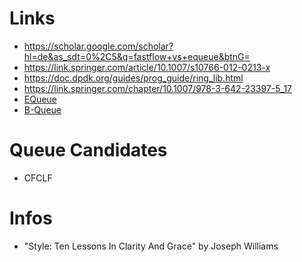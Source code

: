 # Links
- https://scholar.google.com/scholar?hl=de&as_sdt=0%2C5&q=fastflow+vs+equeue&btnG=
- https://link.springer.com/article/10.1007/s10766-012-0213-x
- https://doc.dpdk.org/guides/prog_guide/ring_lib.html
- https://link.springer.com/chapter/10.1007/978-3-642-23397-5_17
- [EQueue](https://doi.org/10.1109/ACCESS.2020.2997071)
- [B-Queue](https://doi.org/10.1007/s10766-012-0213-x)

# Queue Candidates
- CFCLF

# Infos
- "Style: Ten Lessons In Clarity And Grace" by Joseph Williams
